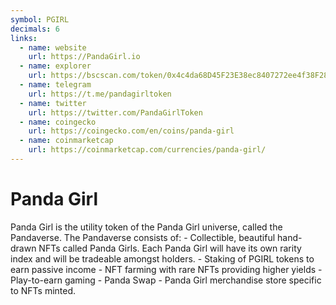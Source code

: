 ```yaml
---
symbol: PGIRL
decimals: 6
links:
  - name: website
    url: https://PandaGirl.io
  - name: explorer
    url: https://bscscan.com/token/0x4c4da68D45F23E38ec8407272ee4f38F280263c0
  - name: telegram
    url: https://t.me/pandagirltoken
  - name: twitter
    url: https://twitter.com/PandaGirlToken
  - name: coingecko
    url: https://coingecko.com/en/coins/panda-girl
  - name: coinmarketcap
    url: https://coinmarketcap.com/currencies/panda-girl/
---
```


# Panda Girl

Panda Girl is the utility token of the Panda Girl universe, called the Pandaverse. The Pandaverse consists of: - Collectible, beautiful hand-drawn NFTs called Panda Girls. Each Panda Girl will have its own rarity index and will be tradeable amongst holders. - Staking of PGIRL tokens to earn passive income - NFT farming with rare NFTs providing higher yields - Play-to-earn gaming - Panda Swap - Panda Girl merchandise store specific to NFTs minted.
